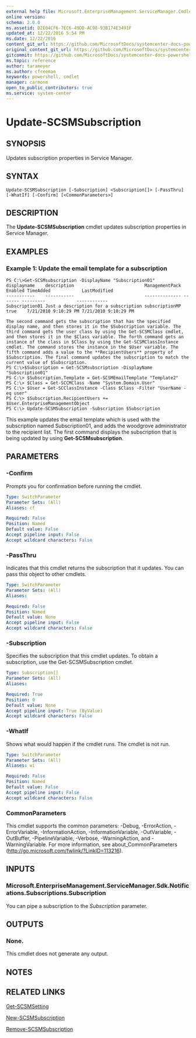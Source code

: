 ```yaml
---
external help file: Microsoft.EnterpriseManagement.ServiceManager.Cmdlets.dll-Help.xml
online version: 
schema: 2.0.0
ms.assetid: D2E04CF6-7EC6-49DD-AC98-93B174E3491F
updated_at: 12/22/2016 5:54 PM
ms.date: 12/22/2016
content_git_url: https://github.com/MicrosoftDocs/systemcenter-docs-powershell/blob/live/systemcenter-cmdlets/SystemCenter2016/ServiceManager/vlatest/Update-SCSMSubscription.md
original_content_git_url: https://github.com/MicrosoftDocs/systemcenter-docs-powershell/blob/live/systemcenter-cmdlets/SystemCenter2016/ServiceManager/vlatest/Update-SCSMSubscription.md
gitcommit: https://github.com/MicrosoftDocs/systemcenter-docs-powershell/blob/17c3a51bd892aad46c731d9f381f0704b4815004/systemcenter-cmdlets/SystemCenter2016/ServiceManager/vlatest/Update-SCSMSubscription.md
ms.topic: reference
author: tarameyer
ms.author: cfreeman
keywords: powershell, cmdlet
manager: carmonm
open_to_public_contributors: true
ms.service: system-center
---
```


# Update-SCSMSubscription

## SYNOPSIS
Updates subscription properties in Service Manager.

## SYNTAX

```
Update-SCSMSubscription [-Subscription] <Subscription[]> [-PassThru] [-WhatIf] [-Confirm] [<CommonParameters>]
```

## DESCRIPTION
The **Update-SCSMSubscription** cmdlet updates subscription properties in Service Manager.

## EXAMPLES

### Example 1: Update the email template for a subscription
```
PS C:\>Get-SCSMsubscription -DisplayName "Subscription01"
displayname    description                           ManagementPack Enabled TimeAdded            LastModified
-----------    -----------                           -------------- ------- ---------            ------------
Subscription01 Just a description for a subscription subscriptionMP true    7/21/2010 9:10:29 PM 7/21/2010 9:10:29 PM

The second command gets the subscription that has the specified display name, and then stores it in the $Subscription variable. The third command gets the user class by using the Get-SCSMClass cmdlet, and then stores it in the $Class variable. The forth command gets an instance of the class in $Class by using the Get-SCSMClassInstance cmdlet. The command stores the instance in the $User variable. The fifth command adds a value to the **RecipientUsers** property of $Subscription. The final command updates the subscription to match the current value of $Subscription.
PS C:\>$Subscription = Get-SCSMsubscription -DisplayName "Subscription01"
PS C:\> $Subscription.Template = Get-SCSMEmailTemplate "Template2"
PS C:\> $Class = Get-SCCMClass -Name "System.Domain.User"
PS C:\> $User = Get-SCClassInstance -Class $Class -Filter "UserName -eq user"
PS C:\> $Subscription.RecipientUsers += $User.EnterpriseManagementObject
PS C:\> Update-SCSMSubscription -Subscription $Subscription
```

This example updates the email template which is used with the subscription named Subscription01, and adds the woodgrove administrator to the recipient list.
The first command displays the subscription that is being updated by using **Get-SCSMsubscription**.

## PARAMETERS

### -Confirm
Prompts you for confirmation before running the cmdlet.

```yaml
Type: SwitchParameter
Parameter Sets: (All)
Aliases: cf

Required: False
Position: Named
Default value: False
Accept pipeline input: False
Accept wildcard characters: False
```

### -PassThru
Indicates that this cmdlet returns the subscription that it updates.
You can pass this object to other cmdlets.

```yaml
Type: SwitchParameter
Parameter Sets: (All)
Aliases: 

Required: False
Position: Named
Default value: None
Accept pipeline input: False
Accept wildcard characters: False
```

### -Subscription
Specifies the subscription that this cmdlet updates.
To obtain a subscription, use the Get-SCSMSubscription cmdlet.

```yaml
Type: Subscription[]
Parameter Sets: (All)
Aliases: 

Required: True
Position: 0
Default value: None
Accept pipeline input: True (ByValue)
Accept wildcard characters: False
```

### -WhatIf
Shows what would happen if the cmdlet runs.
The cmdlet is not run.

```yaml
Type: SwitchParameter
Parameter Sets: (All)
Aliases: wi

Required: False
Position: Named
Default value: False
Accept pipeline input: False
Accept wildcard characters: False
```

### CommonParameters
This cmdlet supports the common parameters: -Debug, -ErrorAction, -ErrorVariable, -InformationAction, -InformationVariable, -OutVariable, -OutBuffer, -PipelineVariable, -Verbose, -WarningAction, and -WarningVariable. For more information, see about_CommonParameters (http://go.microsoft.com/fwlink/?LinkID=113216).

## INPUTS

### Microsoft.EnterpriseManagement.ServiceManager.Sdk.Notifications.Subscriptions.Subscription
You can pipe a subscription to the *Subscription* parameter.

## OUTPUTS

### None.
This cmdlet does not generate any output.

## NOTES

## RELATED LINKS

[Get-SCSMSetting](xref:SystemCenter2016/ServiceManager/vlatest/Get-SCSMSetting.md)

[New-SCSMSubscription](xref:SystemCenter2016/ServiceManager/vlatest/New-SCSMSubscription.md)

[Remove-SCSMSubscription](xref:SystemCenter2016/ServiceManager/vlatest/Remove-SCSMSubscription.md)

